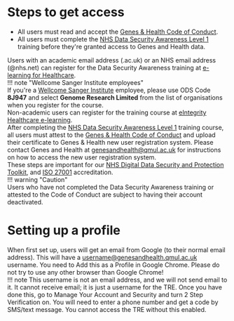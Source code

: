 # Steps to get access 

* All users must read and accept the [Genes & Health Code of Conduct](https://e4c14f23.tre-documentation.pages.dev/assets/files/TRE_User_Code_of_Conduct_5.0-4fb0174879dd67ccf5dc610fd014d9c2.pdf).  
* All users must complete the [NHS Data Security Awareness Level 1](https://www.e-lfh.org.uk/programmes/data-security-awareness/) training before they're granted access to Genes and Health data.

Users with an academic email address (.ac.uk) or an NHS email address (@nhs.net) can register for the Data Security Awareness training at [e-learning for Healthcare](https://portal.e-lfh.org.uk/Component/Details/544034).  
!!! note "Wellcome Sanger Institute employees"  
	If you're a [Wellcome Sanger Institute](https://www.sanger.ac.uk/) employee, please use ODS Code **8J947** and select **Genome Research Limited** from the list of organisations when you register for the course.  
Non-academic users can register for the training course at [eIntegrity Healthcare e-learning](https://www.eintegrity.org/healthcare-course/statutory-and-mandatory-training/).  
After completing the [NHS Data Security Awareness Level 1](https://www.e-lfh.org.uk/programmes/data-security-awareness) training course, all users must attest to the [Genes & Health Code of Conduct](https://e4c14f23.tre-documentation.pages.dev/assets/files/TRE_User_Code_of_Conduct_5.0-4fb0174879dd67ccf5dc610fd014d9c2.pdf) and upload their certificate to Genes & Health new user registration system. Please contact Genes and Health at genesandhealth@qmul.ac.uk for instructions on how to access the new user registration system.  
These steps are important for our  [NHS Digital Data Security and Protection Toolkit](https://digital.nhs.uk/data-and-information/looking-after-information/data-security-and-information-governance/data-security-and-protection-toolkit), and [ISO 27001](https://www.iso.org/standard/27001) accreditation.  
!!! warning "Caution"  
	Users who have not completed the Data Security Awareness training or attested to the Code of Conduct are subject to having their account deactivated.

# Setting up a profile

When first set up, users will get an email from Google (to their normal email address). This will have a username@genesandhealth.qmul.ac.uk username. You need to Add this as a Profile in Google Chrome. Please do not try to use any other browser than Google Chrome\!  
!!! note
    This username is not an email address, and we will not send email to it. It cannot receive email; it is just a username for the TRE.  Once you have done this, go to Manage Your Account and Security and turn 2 Step Verification on. You will need to enter a phone number and get a code by SMS/text message. You cannot access the TRE without this enabled.
